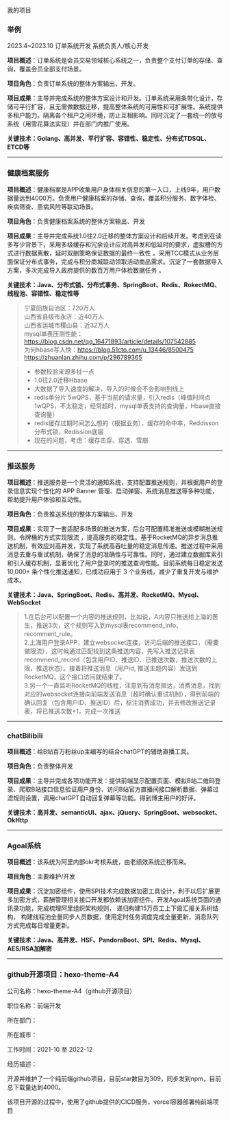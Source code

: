 我的项目



### 举例
2023.4~2023.10  订单系统开发   系统负责人/核心开发

**项目概述**：订单系统是会员交易领域核心系统之一，负责整个支付订单的存储、查询，覆盖会员全部支付场景。 

**项目角色**：负责订单系统的整体方案输出、开发。

**项目成果**：主导并完成系统的整体方案设计和开发。订单系统采用条带化设计，存储可平行扩容，且无需做数据迁移，提高整体系统的可用性和可扩展性。系统提供多租户能力，隔离各个租户之间环境，防止互相影响。同时沉淀了一套统一的放号系统（用雪花算法实现）并在部门内推广使用。


**关键技术：Golang、高并发、平行扩容、容错性、稳定性、分布式TDSQL、ETCD等**

---

### 健康档案服务

**项目概述**：健康档案是APP收集用户身体相关信息的第一入口，上线9年，用户数据量达到4000万。负责用户健康档案的存储、查询，覆盖积分服务、数字体检、疾病筛查、患病风险等联动场景。

**项目角色**：负责健康档案系统的整体方案输出、开发

**项目成果**：主导并完成系统1.0往2.0迁移的整体方案设计和后续开发。考虑到在读多写少背景下，采用多级缓存和冗余设计应对高并发和低延时的要求，虚拟槽的方式进行数据离散，延时双删策略保证数据的最终一致性 。采用TCC模式从业务层面保证分布式事务，完成与积分商城联动领取活动商品需求。沉淀了一套数据导入方案，多次完成导入政府提供的数百万用户体检数据任务 。

**关键技术：Java、分布式锁、分布式事务、SpringBoot、Redis、RokectMQ、线程池、容错性、稳定性等**

> 宁夏回族自治区：720万人  
> 山西省县级市永济：近40万人  
> 山西省运城市稷山县：近32万人  
> mysql单表压测性能：https://blog.csdn.net/qq_16471893/article/details/107542885  
> 为何hbase写入快：https://blog.51cto.com/u_13446/8500475  
> https://zhuanlan.zhihu.com/p/296789365  

>  - 参数校验来源多扯一点
>  - 1.0往2.0迁移Hbase
>  - 大数据了导入速度的解决，导入的时候会不会影响到线上
>  - redis单分片 5wQPS，基于当前的请求量，引入redis（峰值时间点1wQPS，不太稳定，经常超时，mysql单表支持的查询量，Hbase直接查询量）
>  - redis缓存过期时间怎么想的（根据业务），缓存的命中率，Reddisson分布式锁，Redission底层
>  - 现在的问题，考虑：缓存击穿、穿透、雪崩

---

### 推送服务

**项目概述**：推送服务是一个灵活的通知系统，支持配置推送规则，并根据用户的登录信息实现个性化的 APP Banner 管理、启动弹窗、系统消息推送等多种功能，帮助提升用户体验和互动性。

**项目角色**：负责推送系统的整体方案输出、开发

**项目成果**：实现了一套适配多场景的推送方案，后台可配置精准推送或模糊推送规则。令牌桶的方式实现限流 ，提高服务的稳定性。基于RocketMQ的异步消息推送机制，有效应对高并发，实现了系统高吞吐量的稳定消息传递。推送过程中采用消息去重与重试机制，确保了消息的准确性与可靠性。同时，通过建立数据库索引和引入缓存机制，显著优化了用户登录时的推送查询性能。目前系统每日稳定发送 10,000+ 条个性化推送通知，已成功应用于 3 个业务线，减少了重复开发与维护成本。

**关键技术：Java、SpringBoot、Redis、高并发、RocketMQ、Mysql、WebSocket**

> 1.在后台可以配置一个内容的推送规则，比如说，A内容只推送给上海的医生，推送3次，这个规则写入到mysql表recommend_info、recomment_rule。  
> 2.上海用户登录APP，建立websocket连接，访问后端的推送接口，（需要做限流），这时候通过匹配找到这条推送内容，先写入推送记录表recommend_record（包含用户ID、推送ID、已推送次数，推送次数的上限，推送状态）。接着将推送消息（用户id, 推送主题内容）发送到RocketMQ，这个接口访问就结束了。  
> 3.另一个一直监听RocketMQ的线程，注意到有消息抵达，消费消息，找到对应的websocket连接向前端发送消息（超时确认重试机制），得到前端的确认回复（包含用户ID、推送ID）后，标注消费成功，并去修改推送记录表，将已推送次数+1，完成一次推送

---

### chatBilibili

**项目概述**：给B站百万粉丝up主编写的结合chatGPT的辅助直播工具。

**项目角色**：负责整体开发

**项目成果**：主导并完成各项功能开发：提供前端显示配置页面、模拟B站二维码登录、爬取B站接口信息验证用户身份、访问B站官方直播间接口解析数据、弹幕过滤规则设置，调用chatGPT自动回复弹幕等功能。得到博主用户的好评。

**关键技术：高并发、semanticUI、ajax、jQuery、SpringBoot、websocket、OkHttp**


---

### Agoal系统

**项目概述**：该系统为阿里内部okr考核系统，由老绩效系统迁移而来。

**项目角色**：主要维护/开发

**项目成果**：沉淀加密组件，使用SPI技术完成数据加密工具设计，利于以后扩展更多加密方式，薪酬管理相关接口开发都依赖该加密组件。开发Agoal系统页面的通讯录功能，完成梳理阿里组织架构规则， 递归构建15万员工上下级汇报关系树结构， 构建线程池全量同步人员数据，使用定时任务调度完成全量更新，消息队列方式完成每日增量更新。

**关键技术：Java、高并发、HSF、PandoraBoot、SPI、Redis、Mysql、AES/RSA加解密**


---

### github开源项目：hexo-theme-A4

公司名称：hexo-theme-A4（github开源项目）

职位名称：前端开发

所在部门：

所在城市：

工作时间：2021-10 至 2022-12

经历描述：

开源并维护了一个纯前端github项目，目前star数目为309，同步发到npm，目前总下载量达到4000。

该项目开源的过程中，使用了github提供的CICD服务，vercel容器部署纯前端项目
